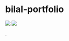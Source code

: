 # bilal-portfolio

![](https://github.com/bil0ak/bilal-portfolio/workflows/Continuous%20Integration/badge.svg)
![](https://github.com/bil0ak/bilal-portfolio/workflows/Continuous%20Deployment/badge.svg)

.